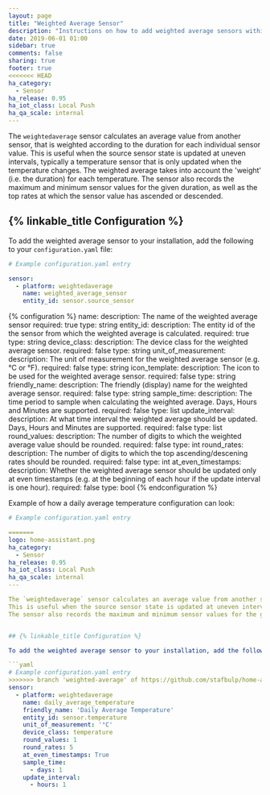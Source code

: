 ```yaml
---
layout: page
title: "Weighted Average Sensor"
description: "Instructions on how to add weighted average sensors within Home Assistant."
date: 2019-06-01 01:00
sidebar: true
comments: false
sharing: true
footer: true
<<<<<<< HEAD
ha_category:
  - Sensor
ha_release: 0.95
ha_iot_class: Local Push
ha_qa_scale: internal
---
```


The `weightedaverage` sensor calculates an average value from another sensor, that is weighted according to the duration for each individual sensor value.
This is useful when the source sensor state is updated at uneven intervals, typically a temperature sensor that is only updated when the temperature changes. The weighted average takes into account the 'weight' (i.e. the duration) for each temperature.
The sensor also records the maximum and minimum sensor values for the given duration, as well as the top rates at which the sensor value has ascended or descended.


## {% linkable_title Configuration %}

To add the weighted average sensor to your installation, add the following to your `configuration.yaml` file:

```yaml
# Example configuration.yaml entry

sensor:
  - platform: weightedaverage
    name: weighted_average_sensor
    entity_id: sensor.source_sensor
```

{% configuration %}
name:
  description: The name of the weighted average sensor
  required: true
  type: string
entity_id:
  description: The entity id of the the sensor from which the weighted average is calculated.
  required: true
  type: string
device_class:
  description: The device class for the weighted average sensor.
  required: false
  type: string
unit_of_measurement:
  description: The unit of measurement for the weighted average sensor (e.g. °C or °F).
  required: false
  type: string
icon_template:
  description: The icon to be used for the weighted average sensor.
  required: false
  type: string
friendly_name:
  description: The friendly (display) name for the weighted average sensor.
  required: false
  type: string
sample_time:
  description: The time period to sample when calculating the weighted average. Days, Hours and Minutes are supported.
  required: false
  type: list
update_interval:
  description: At what time interval the weighted average should be updated. Days, Hours and Minutes are supported.
  required: false
  type: list
round_values:
  description: The number of digits to which the weighted average value should be rounded.
  required: false
  type: int
round_rates:
  description: The number of digits to which the top ascending/descening rates should be rounded.
  required: false
  type: int
at_even_timestamps:
  description: Whether the weighted average sensor should be updated only at even timestamps (e.g. at the beginning of each hour if the update interval is one hour).
  required: false
  type: bool
{% endconfiguration %}


Example of how a daily average temperature configuration can look:

```yaml
# Example configuration.yaml entry

=======
logo: home-assistant.png
ha_category:
  - Sensor
ha_release: 0.95
ha_iot_class: Local Push
ha_qa_scale: internal
---

The `weightedaverage` sensor calculates an average value from another sensor, that is weighted according to the duration for each individual sensor value.
This is useful when the source sensor state is updated at uneven intervals, typically a temperature sensor that is only updated when the temperature changes. The weighted average takes into account the 'weight' (i.e. the duration) for each temperature.
The sensor also records the maximum and minimum sensor values for the given duration, as well as the top rates at which the sensor value has ascended or descended.


## {% linkable_title Configuration %}

To add the weighted average sensor to your installation, add the following to your `configuration.yaml` file:

```yaml
# Example configuration.yaml entry
>>>>>>> branch 'weighted-average' of https://github.com/stafbulp/home-assistant.io.git
sensor:
  - platform: weightedaverage
    name: daily_average_temperature
    friendly_name: 'Daily Average Temperature'
    entity_id: sensor.temperature
    unit_of_measurement: '°C'
    device_class: temperature
    round_values: 1
    round_rates: 5
    at_even_timestamps: True
    sample_time:
      - days: 1
    update_interval:
      - hours: 1
```
